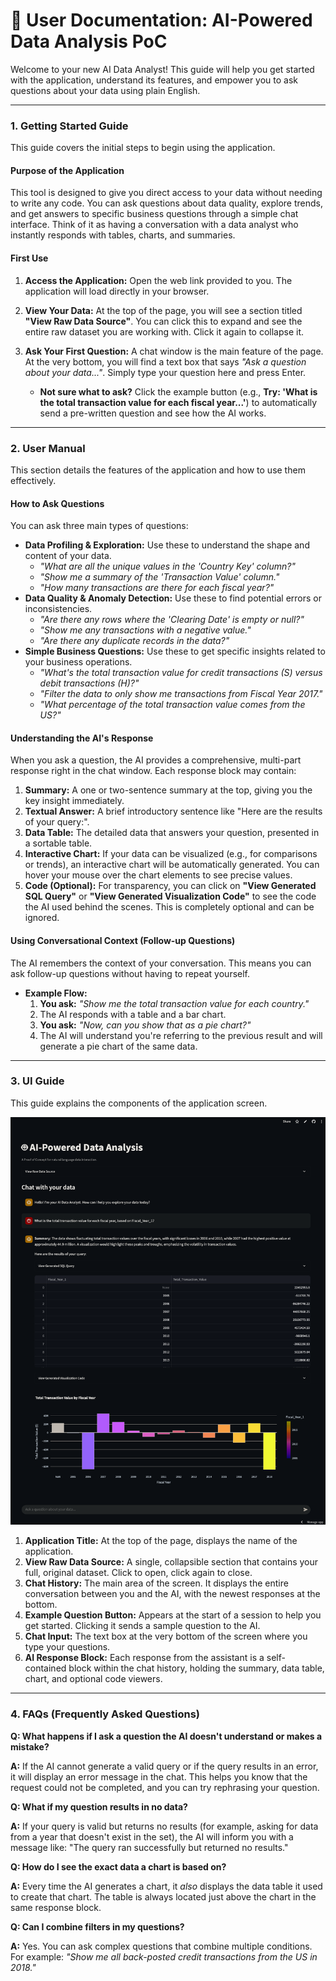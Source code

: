 # 📘 User Documentation: AI-Powered Data Analysis PoC

Welcome to your new AI Data Analyst! This guide will help you get started with the application, understand its features, and empower you to ask questions about your data using plain English.

---

### 1. Getting Started Guide

This guide covers the initial steps to begin using the application.

#### **Purpose of the Application**

This tool is designed to give you direct access to your data without needing to write any code. You can ask questions about data quality, explore trends, and get answers to specific business questions through a simple chat interface. Think of it as having a conversation with a data analyst who instantly responds with tables, charts, and summaries.

#### **First Use**

1.  **Access the Application:** Open the web link provided to you. The application will load directly in your browser.
2.  **View Your Data:** At the top of the page, you will see a section titled **"View Raw Data Source"**. You can click this to expand and see the entire raw dataset you are working with. Click it again to collapse it.
3.  **Ask Your First Question:** A chat window is the main feature of the page. At the very bottom, you will find a text box that says *"Ask a question about your data..."*. Simply type your question here and press Enter.

    * **Not sure what to ask?** Click the example button (e.g., **Try: 'What is the total transaction value for each fiscal year...'**) to automatically send a pre-written question and see how the AI works.

---

### 2. User Manual

This section details the features of the application and how to use them effectively.

#### **How to Ask Questions**

You can ask three main types of questions:

* **Data Profiling & Exploration:** Use these to understand the shape and content of your data.
    * *"What are all the unique values in the 'Country Key' column?"*
    * *"Show me a summary of the 'Transaction Value' column."*
    * *"How many transactions are there for each fiscal year?"*
* **Data Quality & Anomaly Detection:** Use these to find potential errors or inconsistencies.
    * *"Are there any rows where the 'Clearing Date' is empty or null?"*
    * *"Show me any transactions with a negative value."*
    * *"Are there any duplicate records in the data?"*
* **Simple Business Questions:** Use these to get specific insights related to your business operations.
    * *"What's the total transaction value for credit transactions (S) versus debit transactions (H)?"*
    * *"Filter the data to only show me transactions from Fiscal Year 2017."*
    * *"What percentage of the total transaction value comes from the US?"*

#### **Understanding the AI's Response**

When you ask a question, the AI provides a comprehensive, multi-part response right in the chat window. Each response block may contain:

1.  **Summary:** A one or two-sentence summary at the top, giving you the key insight immediately.
2.  **Textual Answer:** A brief introductory sentence like "Here are the results of your query:".
3.  **Data Table:** The detailed data that answers your question, presented in a sortable table.
4.  **Interactive Chart:** If your data can be visualized (e.g., for comparisons or trends), an interactive chart will be automatically generated. You can hover your mouse over the chart elements to see precise values.
5.  **Code (Optional):** For transparency, you can click on **"View Generated SQL Query"** or **"View Generated Visualization Code"** to see the code the AI used behind the scenes. This is completely optional and can be ignored.

#### **Using Conversational Context (Follow-up Questions)**

The AI remembers the context of your conversation. This means you can ask follow-up questions without having to repeat yourself.

* **Example Flow:**
    1.  **You ask:** *"Show me the total transaction value for each country."*
    2.  The AI responds with a table and a bar chart.
    3.  **You ask:** *"Now, can you show that as a pie chart?"*
    4.  The AI will understand you're referring to the previous result and will generate a pie chart of the same data.

---

### 3. UI Guide

This guide explains the components of the application screen.

![alt text](image-2.png)

1.  **Application Title:** At the top of the page, displays the name of the application.
2.  **View Raw Data Source:** A single, collapsible section that contains your full, original dataset. Click to open, click again to close.
3.  **Chat History:** The main area of the screen. It displays the entire conversation between you and the AI, with the newest responses at the bottom.
4.  **Example Question Button:** Appears at the start of a session to help you get started. Clicking it sends a sample question to the AI.
5.  **Chat Input:** The text box at the very bottom of the screen where you type your questions.
6.  **AI Response Block:** Each response from the assistant is a self-contained block within the chat history, holding the summary, data table, chart, and optional code viewers.

---

### 4. FAQs (Frequently Asked Questions)

**Q: What happens if I ask a question the AI doesn't understand or makes a mistake?**

**A:** If the AI cannot generate a valid query or if the query results in an error, it will display an error message in the chat. This helps you know that the request could not be completed, and you can try rephrasing your question.

**Q: What if my question results in no data?**

**A:** If your query is valid but returns no results (for example, asking for data from a year that doesn't exist in the set), the AI will inform you with a message like: "The query ran successfully but returned no results."

**Q: How do I see the exact data a chart is based on?**

**A:** Every time the AI generates a chart, it *also* displays the data table it used to create that chart. The table is always located just above the chart in the same response block.

**Q: Can I combine filters in my questions?**

**A:** Yes. You can ask complex questions that combine multiple conditions. For example: *"Show me all back-posted credit transactions from the US in 2018."*